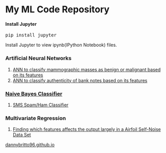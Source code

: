# My ML Code Repository

#### Install Jupyter
<pre>pip install jupyter</pre>

Install Jupyter to view ipynb(IPython Notebook) files.

### Artificial Neural Networks

1. <a href="https://github.com/dannybritto96/ML/tree/master/ann">ANN to classify mammographic masses as benign or malignant based on its features
2. <a href="https://github.com/dannybritto96/ML/tree/master/bank_notes_classifier">ANN to classify authenticity of bank notes based on its features


### Naive Bayes Classifier

1. <a href="https://github.com/dannybritto96/ML/tree/master/smsspamclassifier">SMS Spam/Ham Classifier</a></li>


### Multivariate Regression

1. <a href="https://github.com/dannybritto96/ML/tree/master/multivariate_regression">Finding which features affects the output largely in a Airfoil Self-Noise Data Set


<a href="https://dannybritto96.github.io">dannybritto96.github.io</a>
